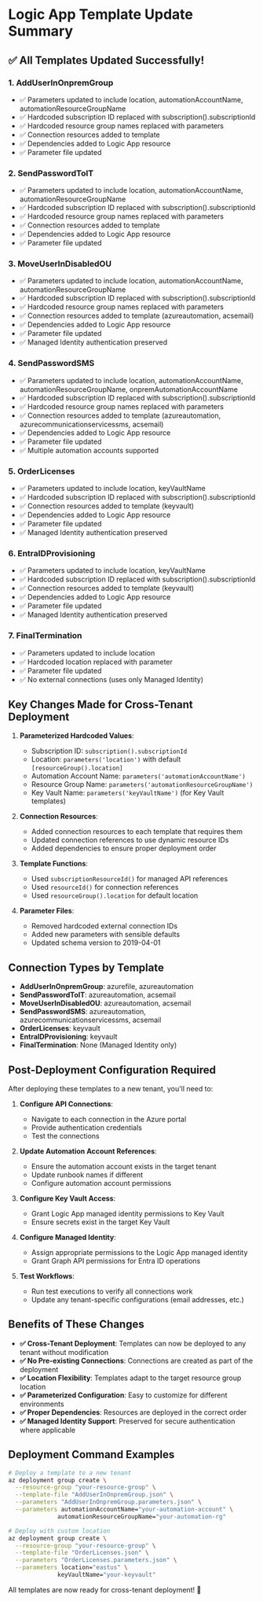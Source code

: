 # Logic App Template Update Summary

## ✅ All Templates Updated Successfully!

### 1. AddUserInOnpremGroup

- ✅ Parameters updated to include location, automationAccountName, automationResourceGroupName
- ✅ Hardcoded subscription ID replaced with subscription().subscriptionId
- ✅ Hardcoded resource group names replaced with parameters
- ✅ Connection resources added to template
- ✅ Dependencies added to Logic App resource
- ✅ Parameter file updated

### 2. SendPasswordToIT

- ✅ Parameters updated to include location, automationAccountName, automationResourceGroupName
- ✅ Hardcoded subscription ID replaced with subscription().subscriptionId
- ✅ Hardcoded resource group names replaced with parameters
- ✅ Connection resources added to template
- ✅ Dependencies added to Logic App resource
- ✅ Parameter file updated

### 3. MoveUserInDisabledOU

- ✅ Parameters updated to include location, automationAccountName, automationResourceGroupName
- ✅ Hardcoded subscription ID replaced with subscription().subscriptionId
- ✅ Hardcoded resource group names replaced with parameters
- ✅ Connection resources added to template (azureautomation, acsemail)
- ✅ Dependencies added to Logic App resource
- ✅ Parameter file updated
- ✅ Managed Identity authentication preserved

### 4. SendPasswordSMS

- ✅ Parameters updated to include location, automationAccountName, automationResourceGroupName, onpremAutomationAccountName
- ✅ Hardcoded subscription ID replaced with subscription().subscriptionId
- ✅ Hardcoded resource group names replaced with parameters
- ✅ Connection resources added to template (azureautomation, azurecommunicationservicessms, acsemail)
- ✅ Dependencies added to Logic App resource
- ✅ Parameter file updated
- ✅ Multiple automation accounts supported

### 5. OrderLicenses

- ✅ Parameters updated to include location, keyVaultName
- ✅ Hardcoded subscription ID replaced with subscription().subscriptionId
- ✅ Connection resources added to template (keyvault)
- ✅ Dependencies added to Logic App resource
- ✅ Parameter file updated
- ✅ Managed Identity authentication preserved

### 6. EntraIDProvisioning

- ✅ Parameters updated to include location, keyVaultName
- ✅ Hardcoded subscription ID replaced with subscription().subscriptionId
- ✅ Connection resources added to template (keyvault)
- ✅ Dependencies added to Logic App resource
- ✅ Parameter file updated
- ✅ Managed Identity authentication preserved

### 7. FinalTermination

- ✅ Parameters updated to include location
- ✅ Hardcoded location replaced with parameter
- ✅ Parameter file updated
- ✅ No external connections (uses only Managed Identity)

## Key Changes Made for Cross-Tenant Deployment

1. **Parameterized Hardcoded Values**:
   - Subscription ID: `subscription().subscriptionId`
   - Location: `parameters('location')` with default `[resourceGroup().location]`
   - Automation Account Name: `parameters('automationAccountName')`
   - Resource Group Name: `parameters('automationResourceGroupName')`
   - Key Vault Name: `parameters('keyVaultName')` (for Key Vault templates)

2. **Connection Resources**:
   - Added connection resources to each template that requires them
   - Updated connection references to use dynamic resource IDs
   - Added dependencies to ensure proper deployment order

3. **Template Functions**:
   - Used `subscriptionResourceId()` for managed API references
   - Used `resourceId()` for connection references
   - Used `resourceGroup().location` for default location

4. **Parameter Files**:
   - Removed hardcoded external connection IDs
   - Added new parameters with sensible defaults
   - Updated schema version to 2019-04-01

## Connection Types by Template

- **AddUserInOnpremGroup**: azurefile, azureautomation
- **SendPasswordToIT**: azureautomation, acsemail
- **MoveUserInDisabledOU**: azureautomation, acsemail
- **SendPasswordSMS**: azureautomation, azurecommunicationservicessms, acsemail
- **OrderLicenses**: keyvault
- **EntraIDProvisioning**: keyvault
- **FinalTermination**: None (Managed Identity only)

## Post-Deployment Configuration Required

After deploying these templates to a new tenant, you'll need to:

1. **Configure API Connections**:
   - Navigate to each connection in the Azure portal
   - Provide authentication credentials
   - Test the connections

2. **Update Automation Account References**:
   - Ensure the automation account exists in the target tenant
   - Update runbook names if different
   - Configure automation account permissions

3. **Configure Key Vault Access**:
   - Grant Logic App managed identity permissions to Key Vault
   - Ensure secrets exist in the target Key Vault

4. **Configure Managed Identity**:
   - Assign appropriate permissions to the Logic App managed identity
   - Grant Graph API permissions for Entra ID operations

5. **Test Workflows**:
   - Run test executions to verify all connections work
   - Update any tenant-specific configurations (email addresses, etc.)

## Benefits of These Changes

- **✅ Cross-Tenant Deployment**: Templates can now be deployed to any tenant without modification
- **✅ No Pre-existing Connections**: Connections are created as part of the deployment
- **✅ Location Flexibility**: Templates adapt to the target resource group location
- **✅ Parameterized Configuration**: Easy to customize for different environments
- **✅ Proper Dependencies**: Resources are deployed in the correct order
- **✅ Managed Identity Support**: Preserved for secure authentication where applicable

## Deployment Command Examples

```bash
# Deploy a template to a new tenant
az deployment group create \
  --resource-group "your-resource-group" \
  --template-file "AddUserInOnpremGroup.json" \
  --parameters "AddUserInOnpremGroup.parameters.json" \
  --parameters automationAccountName="your-automation-account" \
              automationResourceGroupName="your-automation-rg"

# Deploy with custom location
az deployment group create \
  --resource-group "your-resource-group" \
  --template-file "OrderLicenses.json" \
  --parameters "OrderLicenses.parameters.json" \
  --parameters location="eastus" \
              keyVaultName="your-keyvault"
```

All templates are now ready for cross-tenant deployment! 🎉
